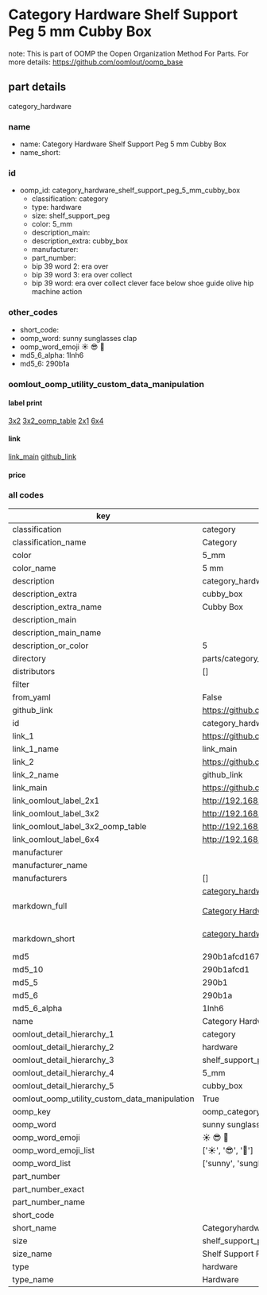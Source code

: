 # Category Hardware Shelf Support Peg 5 mm Cubby Box  

note: This is part of OOMP the Oopen Organization Method For Parts. For more details: https://github.com/oomlout/oomp_base

##  part details



category_hardware

### name
* name: Category Hardware Shelf Support Peg 5 mm Cubby Box
* name_short: 
### id
* oomp_id: category_hardware_shelf_support_peg_5_mm_cubby_box
  * classification: category
  * type: hardware
  * size: shelf_support_peg
  * color: 5_mm
  * description_main: 
  * description_extra: cubby_box
  * manufacturer: 
  * part_number: 
  * bip 39 word 2: era over
  * bip 39 word 3: era over collect
  * bip 39 word: era over collect clever face below shoe guide olive hip machine action

### other_codes
* short_code: 
* oomp_word: sunny sunglasses clap
* oomp_word_emoji :sunny: :sunglasses: :clap:
* md5_6_alpha: 1lnh6
* md5_6: 290b1a






### oomlout_oomp_utility_custom_data_manipulation
#### label print
[3x2](http://192.168.1.245:1112/?label=oomp%201lnh6)
[3x2_oomp_table](http://192.168.1.107:1112/?label=oomp%201lnh6)
[2x1](http://192.168.1.242:1112/?label=oomp%201lnh6)
[6x4](http://192.168.1.55:1112/?label=oomp%201lnh6)    

#### link

[link_main](https://github.com/oomlout/oomlout_oomp_current_version_messy/tree/main/parts/category_hardware_shelf_support_peg_5_mm_cubby_box) [github_link](https://github.com/oomlout/oomlout_oomp_part_src/tree/main/parts/category_hardware_shelf_support_peg_5_mm_cubby_box)                             

#### price







### all codes 
| key | value |  
| --- | --- |  
| classification | category |  
| classification_name | Category |  
| color | 5_mm |  
| color_name | 5 mm |  
| description | category_hardware |  
| description_extra | cubby_box |  
| description_extra_name | Cubby Box |  
| description_main |  |  
| description_main_name |  |  
| description_or_color | 5  |  
| directory | parts/category_hardware_shelf_support_peg_5_mm_cubby_box |  
| distributors | [] |  
| filter |  |  
| from_yaml | False |  
| github_link | https://github.com/oomlout/oomlout_oomp_part_src/tree/main/parts/category_hardware_shelf_support_peg_5_mm_cubby_box |  
| id | category_hardware_shelf_support_peg_5_mm_cubby_box |  
| link_1 | https://github.com/oomlout/oomlout_oomp_current_version_messy/tree/main/parts/category_hardware_shelf_support_peg_5_mm_cubby_box |  
| link_1_name | link_main |  
| link_2 | https://github.com/oomlout/oomlout_oomp_part_src/tree/main/parts/category_hardware_shelf_support_peg_5_mm_cubby_box |  
| link_2_name | github_link |  
| link_main | https://github.com/oomlout/oomlout_oomp_current_version_messy/tree/main/parts/category_hardware_shelf_support_peg_5_mm_cubby_box |  
| link_oomlout_label_2x1 | http://192.168.1.242:1112/?label=oomp%201lnh6 |  
| link_oomlout_label_3x2 | http://192.168.1.245:1112/?label=oomp%201lnh6 |  
| link_oomlout_label_3x2_oomp_table | http://192.168.1.107:1112/?label=oomp%201lnh6 |  
| link_oomlout_label_6x4 | http://192.168.1.55:1112/?label=oomp%201lnh6 |  
| manufacturer |  |  
| manufacturer_name |  |  
| manufacturers | [] |  
| markdown_full | [category_hardware_shelf_support_peg_5_mm_cubby_box](https://github.com/oomlout/oomlout_oomp_current_version_messy/tree/main/parts/category_hardware_shelf_support_peg_5_mm_cubby_box)<br>[](https://github.com/oomlout/oomlout_oomp_current_version_messy/tree/main/parts/category_hardware_shelf_support_peg_5_mm_cubby_box)<br>[Category Hardware Shelf Support Peg 5 Mm Cubby Box](https://github.com/oomlout/oomlout_oomp_current_version_messy/tree/main/parts/category_hardware_shelf_support_peg_5_mm_cubby_box)<br><br> |  
| markdown_short | [category_hardware_shelf_support_peg_5_mm_cubby_box](https://github.com/oomlout/oomlout_oomp_current_version_messy/tree/main/parts/category_hardware_shelf_support_peg_5_mm_cubby_box)<br><br> |  
| md5 | 290b1afcd16798cc5328c2a85b277a62 |  
| md5_10 | 290b1afcd1 |  
| md5_5 | 290b1 |  
| md5_6 | 290b1a |  
| md5_6_alpha | 1lnh6 |  
| name | Category Hardware Shelf Support Peg 5 mm Cubby Box |  
| oomlout_detail_hierarchy_1 | category |  
| oomlout_detail_hierarchy_2 | hardware |  
| oomlout_detail_hierarchy_3 | shelf_support_peg |  
| oomlout_detail_hierarchy_4 | 5_mm |  
| oomlout_detail_hierarchy_5 | cubby_box |  
| oomlout_oomp_utility_custom_data_manipulation | True |  
| oomp_key | oomp_category_hardware_shelf_support_peg_5_mm_cubby_box |  
| oomp_word | sunny sunglasses clap |  
| oomp_word_emoji | :sunny: :sunglasses: :clap: |  
| oomp_word_emoji_list | [':sunny:', ':sunglasses:', ':clap:'] |  
| oomp_word_list | ['sunny', 'sunglasses', 'clap'] |  
| part_number |  |  
| part_number_exact |  |  
| part_number_name |  |  
| short_code |  |  
| short_name | Categoryhardware |  
| size | shelf_support_peg |  
| size_name | Shelf Support Peg |  
| type | hardware |  
| type_name | Hardware |  
